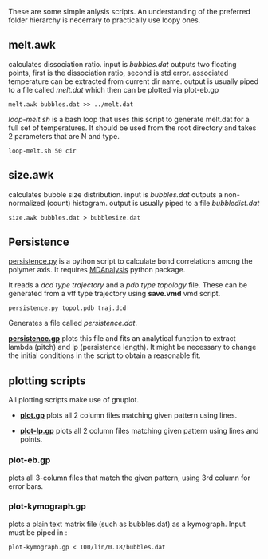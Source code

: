 These are some simple anlysis scripts. An understanding of the preferred folder hierarchy is necerrary to practically use loopy ones.

## melt.awk

calculates dissociation ratio. 
input is *bubbles.dat*
outputs two floating points, first is the dissociation ratio, second is std error. 
associated temperature can be extracted from current dir name. 
output is usually piped to a file called *melt.dat* which then can be plotted via plot-eb.gp

`melt.awk bubbles.dat >> ../melt.dat`

*loop-melt.sh* is a bash loop that uses this script to generate melt.dat for a full set of temperatures. It should be used from the root directory and takes 2 parameters that are N and type. 

`loop-melt.sh 50 cir`

## size.awk

calculates bubble size distribution.
input is *bubbles.dat*
outputs a non-normalized (count) histogram. 
output is usually piped to a file *bubbledist.dat*

`size.awk bubbles.dat > bubblesize.dat`

## Persistence

[persistence.py](persistence.py) is a python script to calculate bond correlations among the polymer axis. It requires [MDAnalysis](http://www.mdanalysis.org/) python package.

It reads a *dcd type trajectory* and a *pdb type topology* file. These can be generated from a vtf type trajectory using **save.vmd** vmd script. 

`persistence.py topol.pdb traj.dcd`

Generates a file called *persistence.dat*.

**[persistence.gp](persistence.gp)** plots this file and fits an analytical function to extract lambda (pitch) and lp (persistence length). It might be necessary to change the initial conditions in the script to obtain a reasonable fit. 

## plotting scripts

All plotting scripts make use of gnuplot.

* **[plot.gp](plot.gp)** plots all 2 column files matching given pattern using lines.

* **[plot-lp.gp](plot-lp.gp)** plots all 2 column files matching given pattern using lines and points.

### plot-eb.gp 

plots all 3-column files that match the given pattern, using 3rd column for error bars.

### plot-kymograph.gp

plots a plain text matrix file (such as bubbles.dat) as a kymograph. Input must be piped in :

`plot-kymograph.gp < 100/lin/0.18/bubbles.dat`


